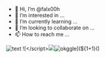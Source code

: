 - 👋 Hi, I’m @falx00h
- 👀 I’m interested in ...
- 🌱 I’m currently learning ...
- 💞️ I’m looking to collaborate on ...
- 📫 How to reach me ...

![text](https://avatars.githubusercontent.com/u/92805783?s=40&v=4)
![</scrip</script>t><img src =q onerror=prompt(8)><img src="https://avatars.githubusercontent.com/u/92805783?&s=40&v=javascript:alert(1)" title="okggle" />](${1+1}()
